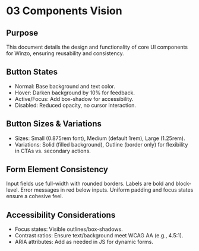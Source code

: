 # 03 Components Vision

## Purpose
This document details the design and functionality of core UI components for Winzo, ensuring reusability and consistency.

## Button States
- Normal: Base background and text color.
- Hover: Darken background by 10% for feedback.
- Active/Focus: Add box-shadow for accessibility.
- Disabled: Reduced opacity, no cursor interaction.

## Button Sizes & Variations
- Sizes: Small (0.875rem font), Medium (default 1rem), Large (1.25rem).
- Variations: Solid (filled background), Outline (border only) for flexibility in CTAs vs. secondary actions.

## Form Element Consistency
Input fields use full-width with rounded borders. Labels are bold and block-level. Error messages in red below inputs. Uniform padding and focus states ensure a cohesive feel.

## Accessibility Considerations
- Focus states: Visible outlines/box-shadows.
- Contrast ratios: Ensure text/background meet WCAG AA (e.g., 4.5:1).
- ARIA attributes: Add as needed in JS for dynamic forms.
